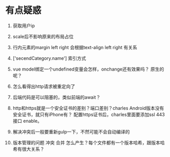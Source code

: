 ﻿# 有点疑惑

1. 获取用户ip

2. scale后不影响原来的布局占位

3. 行内元素的margin left right 会根据text-align left right 有关系

4. ['secendCategory.name'] 索引方式

5. vue model绑定一个undefined变量会怎样，onchange还有效果吗？ 原生的呢？

6. 怎么看得出http请求被重定向了

7. 后端代码是可以阻塞的，类似前端的await？

8. http和https就是一个安全证书的差别？端口差别？charles Android版本没有安全证书，就只有iPhone有？ 配置https证书后，charles里面要添加ssl 443接口 enable。

9. 解决冲突后一般要重新gulp一下，不然可能不会自动编译的

10. 版本管理的问题  冲突 合并 怎么产生？每个文件都有一个版本哈希，跟版本哈希有很大关系？